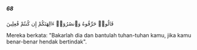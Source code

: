 ##### 68

<span class="ayah">قَالُوا۟ حَرِّقُوهُ وَٱنصُرُوٓا۟ ءَالِهَتَكُمْ إِن كُنتُمْ فَٰعِلِينَ</span>

<span class="ayah_translation">Mereka berkata: "Bakarlah dia dan bantulah tuhan-tuhan kamu, jika kamu benar-benar hendak bertindak".</span>
